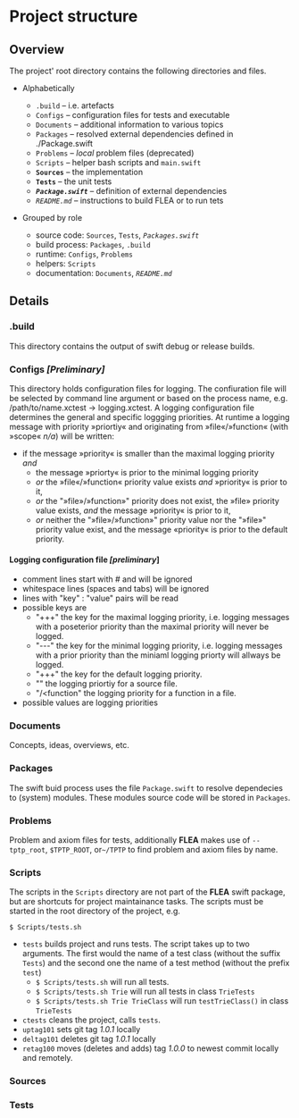 Project structure
===================
Overview
--------
The project' root directory contains the following
directories and files.

- Alphabetically
    - `.build` – i.e. artefacts
    - `Configs` – configuration files for tests and executable
    - `Documents` – additional information to various topics
    - `Packages` – resolved external dependencies defined in ./Package.swift
    - `Problems` – _local_ problem files (deprecated)
    - `Scripts` – helper bash scripts and `main.swift`
    - **`Sources`** – the implementation
    - **`Tests`** – the unit tests
    - **_`Package.swift`_** – definition of external dependencies
    - _`README.md`_ – instructions to build FLEA or to run tets

- Grouped by role
    - source code: `Sources`, `Tests`, *`Packages.swift`*
    - build process: `Packages`, `.build`
    - runtime: `Configs`, `Problems`
    - helpers: `Scripts`
    - documentation: `Documents`, _`README.md`_

Details
-------
### .build
This directory contains the output of swift debug or release builds.

### Configs _[Preliminary]_
This directory holds configuration files for logging.
The confiuration file will be selected by command line argument
or based on the process name, e.g. /path/to/name.xctest -> logging.xctest.
A logging configuration file determines the general and specific
loggging priorities. At runtime a logging message with priority »priortiy«
and originating from »file«/»function« (with »scope« _n/a_) will be written:
- if the message »priority« is smaller than the maximal logging priority _and_
  - the message »priorty« is prior to the minimal logging priority
  - _or_ the »file«/»function« priority value exists
      _and_ »priority« is prior to it,
  - _or_ the "»file»/»function»" priority does not exist,
    the »file» priority value exists,
      _and_ the message »priority« is prior to it,
  - _or_ neither the "»file»/»function»" priority value
      nor the "»file»" priority value exist, and
      the message «priority« is prior to the default priority.

#### Logging configuration file _[preliminary_]
- comment lines start with \# and will be ignored
- whitespace lines (spaces and tabs) will be ignored
- lines with "key" : "value" pairs will be read
- possible keys are
    - "+++" the key for the maximal logging priority,
      i.e. logging messages with a poseterior priority
      than the maximal priority will never be logged.
    - "---" the key for the minimal logging priority,
      i.e. logging messages with a prior priority than
      the miniaml logging priorty will allways be logged.
    - "+++" the key for the default logging priority.
    - "<file>" the logging priortiy for a source file.
    - "<file>/<function" the logging priority for a
      function in a file.
- possible values are logging priorities

### Documents
Concepts, ideas, overviews, etc.

### Packages
The swift buid process uses the file `Package.swift` to
resolve dependecies to (system) modules. These modules source
code will be stored in `Packages`.

### Problems
Problem and axiom files for tests, additionally **FLEA**
makes use of `--tptp_root`, `$TPTP_ROOT`,
or`~/TPTP` to find problem and axiom files by name.

### Scripts

The scripts in the `Scripts` directory are not part of the **FLEA**
swift package, but are shortcuts for project maintainance tasks.
The scripts must be started in the root directory of the project, e.g.

`$ Scripts/tests.sh`

- `tests` builds project and runs tests. The script takes
  up to two arguments. The first would the name of a test
  class (without the suffix `Tests`) and the second one the
  name of a test method (without the prefix `test`)
  - `$ Scripts/tests.sh` will run all tests.
  - `$ Scripts/tests.sh Trie` will run all tests in class `TrieTests`
  - `$ Scripts/tests.sh Trie TrieClass` will run `testTrieClass()`
    in class `TrieTests`
- `ctests` cleans the project, calls `tests`.
- `uptag101` sets git tag *1.0.1* locally
- `deltag101` deletes git tag *1.0.1* locally
- `retag100` moves (deletes and adds) tag *1.0.0*
   to newest commit locally and remotely.

### Sources

### Tests
